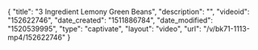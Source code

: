 {
    "title": "3 Ingredient Lemony Green Beans",
    "description": "",
    "videoid": "152622746",
    "date_created": "1511886784",
    "date_modified": "1520539995",
    "type": "captivate",
    "layout": "video",
    "url": "\/v\/bk71-1113-mp4\/152622746"
}